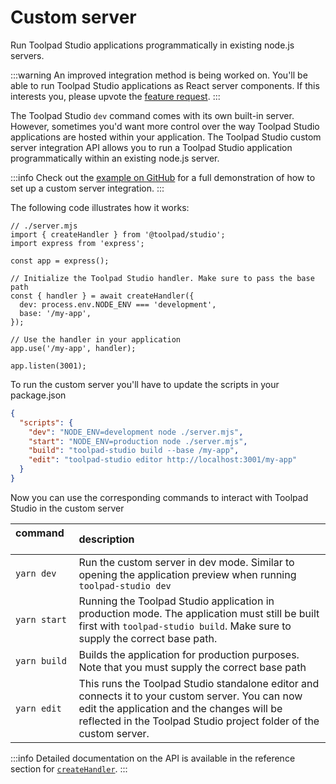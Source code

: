 # Custom server

<p class="description">Run Toolpad Studio applications programmatically in existing node.js servers.</p>

:::warning
An improved integration method is being worked on. You'll be able to run Toolpad Studio applications as React server components. If this interests you, please upvote the [feature request](https://github.com/mui/toolpad/issues/3012).
:::

The Toolpad Studio `dev` command comes with its own built-in server. However, sometimes you'd want more control over the way Toolpad Studio applications are hosted within your application. The Toolpad Studio custom server integration API allows you to run a Toolpad Studio application programmatically within an existing node.js server.

:::info
Check out the [example on GitHub](https://github.com/mui/toolpad/tree/master/examples/studio/custom-server/) for a full demonstration of how to set up a custom server integration.
:::

The following code illustrates how it works:

```tsx
// ./server.mjs
import { createHandler } from '@toolpad/studio';
import express from 'express';

const app = express();

// Initialize the Toolpad Studio handler. Make sure to pass the base path
const { handler } = await createHandler({
  dev: process.env.NODE_ENV === 'development',
  base: '/my-app',
});

// Use the handler in your application
app.use('/my-app', handler);

app.listen(3001);
```

To run the custom server you'll have to update the scripts in your package.json

```json
{
  "scripts": {
    "dev": "NODE_ENV=development node ./server.mjs",
    "start": "NODE_ENV=production node ./server.mjs",
    "build": "toolpad-studio build --base /my-app",
    "edit": "toolpad-studio editor http://localhost:3001/my-app"
  }
}
```

Now you can use the corresponding commands to interact with Toolpad Studio in the custom server

| command &nbsp;&nbsp;&nbsp;&nbsp;&nbsp;&nbsp;&nbsp;&nbsp; | description                                                                                                                                                                                                         |
| :------------------------------------------------------- | :------------------------------------------------------------------------------------------------------------------------------------------------------------------------------------------------------------------ |
| `yarn dev`                                               | Run the custom server in dev mode. Similar to opening the application preview when running `toolpad-studio dev`                                                                                                     |
| `yarn start`                                             | Running the Toolpad Studio application in production mode. The application must still be built first with `toolpad-studio build`. Make sure to supply the correct base path.                                        |
| `yarn build`                                             | Builds the application for production purposes. Note that you must supply the correct base path                                                                                                                     |
| `yarn edit`                                              | This runs the Toolpad Studio standalone editor and connects it to your custom server. You can now edit the application and the changes will be reflected in the Toolpad Studio project folder of the custom server. |

:::info
Detailed documentation on the API is available in the reference section for [`createHandler`](/toolpad/studio/reference/api/create-handler/).
:::

